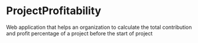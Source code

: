 # ProjectProfitability
Web application that helps an organization to calculate the total contribution and profit percentage of a project before the start of project
